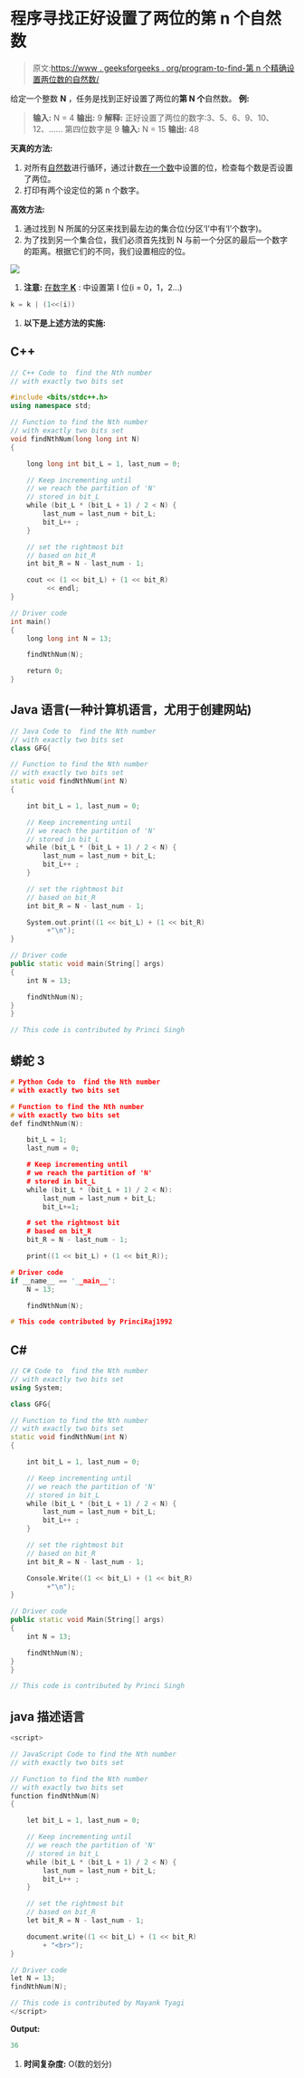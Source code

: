 # 程序寻找正好设置了两位的第 n 个自然数

> 原文:[https://www . geeksforgeeks . org/program-to-find-第 n 个精确设置两位数的自然数/](https://www.geeksforgeeks.org/program-to-find-the-nth-natural-number-with-exactly-two-bits-set/)

给定一个整数 **N** ，任务是找到正好设置了两位的**第 N 个**自然数。
**例:**

> **输入:** N = 4
> **输出:** 9
> **解释:**
> 正好设置了两位的数字:3、5、6、9、10、12、……
> 第四位数字是 9
> **输入:** N = 15
> **输出:** 48

**天真的方法:**

1.  对所有[自然数](https://www.geeksforgeeks.org/natural-numbers/)进行循环，通过计数[在一个数](https://www.geeksforgeeks.org/count-set-bits-in-an-integer/)中设置的位，检查每个数是否设置了两位。
2.  打印有两个设定位的第 n 个数字。

**高效方法:**

1.  通过找到 N 所属的分区来找到最左边的集合位(分区‘I’中有‘I’个数字)。
2.  为了找到另一个集合位，我们必须首先找到 N 与前一个分区的最后一个数字的距离。根据它们的不同，我们设置相应的位。

![](img/dd6b13115509e3c0d438e94437f6cfca.png)

1.  **注意:** [在数字 **K**](https://www.geeksforgeeks.org/set-k-th-bit-given-number/) :
    中设置第 I 位(i = 0，1，2…)

```cpp
k = k | (1<<(i))
```

1.  **以下是上述方法的实施:**

## C++

```cpp
// C++ Code to  find the Nth number
// with exactly two bits set

#include <bits/stdc++.h>
using namespace std;

// Function to find the Nth number
// with exactly two bits set
void findNthNum(long long int N)
{

    long long int bit_L = 1, last_num = 0;

    // Keep incrementing until
    // we reach the partition of 'N'
    // stored in bit_L
    while (bit_L * (bit_L + 1) / 2 < N) {
        last_num = last_num + bit_L;
        bit_L++ ;
    }

    // set the rightmost bit
    // based on bit_R
    int bit_R = N - last_num - 1;

    cout << (1 << bit_L) + (1 << bit_R)
         << endl;
}

// Driver code
int main()
{
    long long int N = 13;

    findNthNum(N);

    return 0;
}
```

## Java 语言(一种计算机语言，尤用于创建网站)

```cpp
// Java Code to  find the Nth number
// with exactly two bits set
class GFG{

// Function to find the Nth number
// with exactly two bits set
static void findNthNum(int N)
{

    int bit_L = 1, last_num = 0;

    // Keep incrementing until
    // we reach the partition of 'N'
    // stored in bit_L
    while (bit_L * (bit_L + 1) / 2 < N) {
        last_num = last_num + bit_L;
        bit_L++ ;
    }

    // set the rightmost bit
    // based on bit_R
    int bit_R = N - last_num - 1;

    System.out.print((1 << bit_L) + (1 << bit_R)
         +"\n");
}

// Driver code
public static void main(String[] args)
{
    int N = 13;

    findNthNum(N);
}
}

// This code is contributed by Princi Singh
```

## 蟒蛇 3

```cpp
# Python Code to  find the Nth number
# with exactly two bits set

# Function to find the Nth number
# with exactly two bits set
def findNthNum(N):

    bit_L = 1;
    last_num = 0;

    # Keep incrementing until
    # we reach the partition of 'N'
    # stored in bit_L
    while (bit_L * (bit_L + 1) / 2 < N):
        last_num = last_num + bit_L;
        bit_L+=1;

    # set the rightmost bit
    # based on bit_R
    bit_R = N - last_num - 1;

    print((1 << bit_L) + (1 << bit_R));

# Driver code
if __name__ == '__main__':
    N = 13;

    findNthNum(N);

# This code contributed by PrinciRaj1992
```

## C#

```cpp
// C# Code to  find the Nth number
// with exactly two bits set
using System;

class GFG{

// Function to find the Nth number
// with exactly two bits set
static void findNthNum(int N)
{

    int bit_L = 1, last_num = 0;

    // Keep incrementing until
    // we reach the partition of 'N'
    // stored in bit_L
    while (bit_L * (bit_L + 1) / 2 < N) {
        last_num = last_num + bit_L;
        bit_L++ ;
    }

    // set the rightmost bit
    // based on bit_R
    int bit_R = N - last_num - 1;

    Console.Write((1 << bit_L) + (1 << bit_R)
         +"\n");
}

// Driver code
public static void Main(String[] args)
{
    int N = 13;

    findNthNum(N);
}
}

// This code is contributed by Princi Singh
```

## java 描述语言

```cpp
<script>

// JavaScript Code to find the Nth number
// with exactly two bits set

// Function to find the Nth number
// with exactly two bits set
function findNthNum(N)
{

    let bit_L = 1, last_num = 0;

    // Keep incrementing until
    // we reach the partition of 'N'
    // stored in bit_L
    while (bit_L * (bit_L + 1) / 2 < N) {
        last_num = last_num + bit_L;
        bit_L++ ;
    }

    // set the rightmost bit
    // based on bit_R
    let bit_R = N - last_num - 1;

    document.write((1 << bit_L) + (1 << bit_R)
        + "<br>");
}

// Driver code
let N = 13;
findNthNum(N);

// This code is contributed by Mayank Tyagi
</script>
```

**Output:** 

```cpp
36
```

1.  **时间复杂度:** O(数的划分)